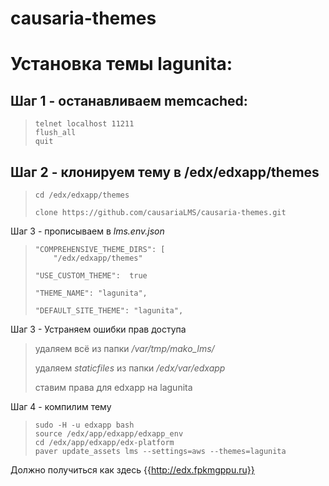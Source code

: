 # causaria-themes

# Установка темы lagunita: #

## Шаг 1 - останавливаем memcached: ##
>     telnet localhost 11211
>     flush_all
>     quit

## Шаг 2 - клонируем тему в /edx/edxapp/themes  ##

>     cd /edx/edxapp/themes 
> 
>     clone https://github.com/causariaLMS/causaria-themes.git

Шаг 3 - прописываем в *lms.env.json* 

 >     "COMPREHENSIVE_THEME_DIRS": [
>         "/edx/edxapp/themes"
> 
>     "USE_CUSTOM_THEME":  true
>  
>     "THEME_NAME": "lagunita", 
>  
>     "DEFAULT_SITE_THEME": "lagunita", 

Шаг 3 - Устраняем ошибки прав доступа


> удаляем всё из папки */var/tmp/mako_lms/*
> 
>  удаляем *staticfiles* из папки */edx/var/edxapp*
>  
>  ставим права для edxapp на lagunita
 

Шаг 4 - компилим тему

>     sudo -H -u edxapp bash
>     source /edx/app/edxapp/edxapp_env
>     cd /edx/app/edxapp/edx-platform
>     paver update_assets lms --settings=aws --themes=lagunita

Должно получиться как здесь {{http://edx.fpkmgppu.ru}}
